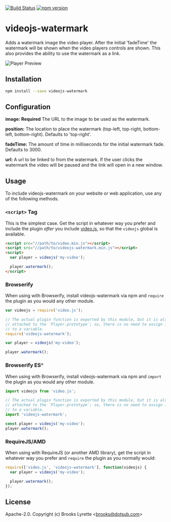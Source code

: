 [![Build Status](https://travis-ci.org/dotsub/videojs-watermark.svg?branch=master)](https://travis-ci.org/dotsub/videojs-watermark) [![npm version](https://badge.fury.io/js/videojs-watermark.svg)](https://badge.fury.io/js/videojs-watermark)

# videojs-watermark

Adds a watermark image the video player. After the initial 'fadeTime' the watermark will be shown when the video players controls are shown. This also provides the ability to use the watermark as a link.

![Player Preview](https://cloud.githubusercontent.com/assets/1881100/15156352/9be2dac6-16b4-11e6-9981-d63e1421bac2.png)

## Installation

```sh
npm install --save videojs-watermark
```

## Configuration

**image: Required** The URL to the image to be used as the watermark.

**position:** The location to place the watermark (top-left, top-right, bottom-left, bottom-right). Defaults to 'top-right'.

**fadeTime:** The amount of time in milliseconds for the initial watermark fade. Defaults to 3000.

**url:** A url to be linked to from the watermark. If the user clicks the watermark the video will be paused and the link will open in a new window.

## Usage

To include videojs-watermark on your website or web application, use any of the following methods.

### `<script>` Tag

This is the simplest case. Get the script in whatever way you prefer and include the plugin _after_ you include [video.js][videojs], so that the `videojs` global is available.

```html
<script src="//path/to/video.min.js"></script>
<script src="//path/to/videojs-watermark.min.js"></script>
<script>
  var player = videojs('my-video');

  player.watermark();
</script>
```

### Browserify

When using with Browserify, install videojs-watermark via npm and `require` the plugin as you would any other module.

```js
var videojs = require('video.js');

// The actual plugin function is exported by this module, but it is also
// attached to the `Player.prototype`; so, there is no need to assign it
// to a variable.
require('videojs-watermark');

var player = videojs('my-video');

player.watermark();
```

### Browserify ES^

When using with Browserify, install videojs-watermark via npm and `import` the plugin as you would any other module.

```js
import videojs from 'video.js';

// The actual plugin function is exported by this module, but it is also
// attached to the `Player.prototype`; so, there is no need to assign it
// to a variable.
import 'videojs-watermark';

const player = videojs('my-video');
player.watermark();
```

### RequireJS/AMD

When using with RequireJS (or another AMD library), get the script in whatever way you prefer and `require` the plugin as you normally would:

```js
require(['video.js', 'videojs-watermark'], function(videojs) {
  var player = videojs('my-video');

  player.watermark();
});
```

## License

Apache-2.0. Copyright (c) Brooks Lyrette &lt;brooks@dotsub.com&gt;


[videojs]: http://videojs.com/
